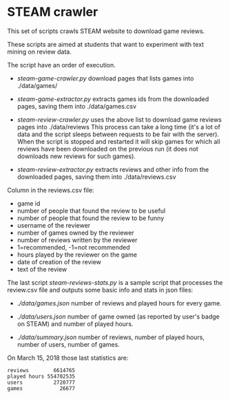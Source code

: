 # STEAM crawler

This set of scripts crawls STEAM website to download game reviews.

These scripts are aimed at students that want to experiment with text mining on review data.

The script have an order of execution.

  * _steam-game-crawler.py_ download pages that lists games into ./data/games/

  * _steam-game-extractor.py_ extracts games ids from the downloaded pages, saving them into ./data/games.csv
  
  * _steam-review-crawler.py_ uses the above list to download game reviews pages into ./data/reviews
  This process can take a long time (it's a lot of data and the script sleeps between requests to be fair with the server).
  When the script is stopped and restarted it will skip games for which all reviews have been downloaded on the previous run (it does not downloads new reviews for such games).
  
  * _steam-review-extractor.py_ extracts reviews and other info from the downloaded pages, saving them into ./data/reviews.csv 

Column in the reviews.csv file:
  * game id
  * number of people that found the review to be useful
  * number of people that found the review to be funny
  * username of the reviewer
  * number of games owned by the reviewer
  * number of reviews written by the reviewer
  * 1=recommended, -1=not recommended
  * hours played by the reviewer on the game
  * date of creation of the review
  * text of the review
  
The last script _steam-reviews-stats.py_ is a sample script that processes the review.csv file and outputs some basic info and stats in json files:

  * _./data/games.json_ number of reviews and played hours for every game.
  
  * _./data/users.json_ number of game owned (as reported by user's badge on STEAM) and number of played hours.
  
  * _./data/summary.json_ number of reviews, number of played hours, number of users, number of games.
  
On March 15, 2018 those last statistics are:

```
reviews        6614765
played hours 554702535
users          2720777
games            26677
```
  
